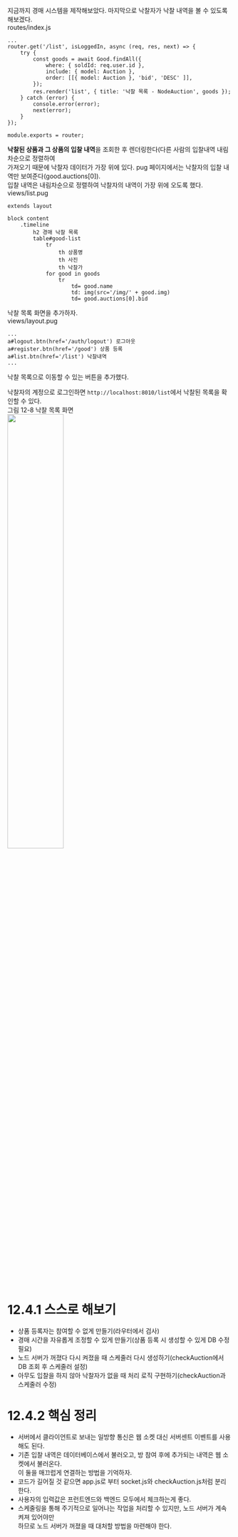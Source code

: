 지금까지 경매 시스템을 제작해보았다. 마지막으로 낙찰자가 낙찰 내역을 볼 수 있도록 해보겠다.   
routes/index.js  
```
...
router.get('/list', isLoggedIn, async (req, res, next) => {
    try {
        const goods = await Good.findAll({
            where: { soldId: req.user.id },
            include: { model: Auction },
            order: [[{ model: Auction }, 'bid', 'DESC' ]],
        });
        res.render('list', { title: '낙찰 목록 - NodeAuction', goods });
    } catch (error) {
        console.error(error);
        next(error);
    }
});

module.exports = router;
```
**낙찰된 상품과 그 상품의 입찰 내역**을 조회한 후 렌더링한다(다른 사람의 입찰내역 내림차순으로 정렬하여  
가져오기 때문에 낙찰자 데이터가 가장 위에 있다. pug 페이지에서는 낙찰자의 입찰 내역만 보여준다(good.auctions[0]).   
입찰 내역은 내림차순으로 정렬하여 낙찰자의 내역이 가장 위에 오도록 했다.       
views/list.pug  
```
extends layout

block content
    .timeline
        h2 경매 낙찰 목록
        table#good-list
            tr
                th 상품명
                th 사진
                th 낙찰가
            for good in goods 
                tr
                    td= good.name
                    td: img(src='/img/' + good.img)
                    td= good.auctions[0].bid
```
낙찰 목록 화면을 추가하자.   
views/layout.pug  
```
...
a#logout.btn(href='/auth/logout') 로그아웃
a#register.btn(href='/good') 상품 등록
a#list.btn(href='/list') 낙찰내역
...
```
낙찰 목록으로 이동할 수 있는 버튼을 추가했다.   
  
낙찰자의 계정으로 로그인하면 `http://localhost:8010/list`에서 낙찰된 목록을 확인할 수 있다.   
그림 12-8 낙찰 목록 화면   
<img src="https://user-images.githubusercontent.com/33191974/154051743-a7c52ff0-0fe7-406f-9c12-a54ad82fabee.png" width="50%" height="50%"/>  

# 12.4.1 스스로 해보기
- 상품 등록자는 참여할 수 없게 만들기(라우터에서 검사)
- 경매 시간을 자유롭게 조정할 수 있게 만들기(상품 등록 시 생성할 수 있게 DB 수정 필요)
- 노드 서버가 꺼졌다 다시 켜졌을 때 스케줄러 다시 생성하기(checkAuction에서 DB 조회 후 스케줄러 설정)  
- 아무도 입찰을 하지 않아 낙찰자가 없을 때 처리 로직 구현하기(checkAuction과 스케줄러 수정)  

# 12.4.2 핵심 정리
- 서버에서 클라이언트로 보내는 일방향 통신은 웹 소켓 대신 서버센트 이벤트를 사용해도 된다.  
- 기존 입찰 내역은 데이터베이스에서 불러오고, 방 참여 후에 추가되는 내역은 웹 소켓에서 불러온다.   
이 둘을 매끄럽게 연결하는 방법을 기억하자.   
- 코드가 길어질 것 같으면 app.js로 부터 socket.js와 checkAuction.js처럼 분리한다.   
- 사용자의 입력값은 프런트엔드와 백엔드 모두에서 체크하는게 좋다.  
- 스케줄링을 통해 주기적으로 일어나는 작업을 처리할 수 있지만, 노드 서버가 계속 켜져 있어야만  
하므로 노드 서버가 꺼졌을 때 대처할 방법을 마련해야 한다.  


























